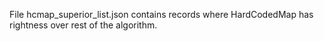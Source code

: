 File hcmap_superior_list.json contains records where HardCodedMap has rightness over rest of the algorithm.